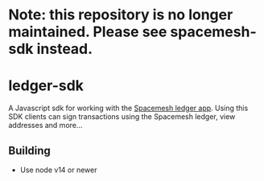 # Note: this repository is no longer maintained. Please see spacemesh-sdk instead.

# ledger-sdk
A Javascript sdk for working with the [Spacemesh ledger app](https://github.com/spacemeshos/ledger-app).
Using this SDK clients can sign transactions using the Spacemesh ledger, view addresses and more...

## Building
- Use node v14 or newer
